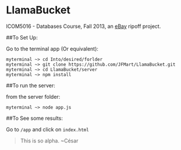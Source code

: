 LlamaBucket
===========

ICOM5016 - Databases Course, Fall 2013, an [eBay](http://ebay.com) ripoff project.

##To Set Up:

Go to the terminal app (Or equivalent):

    myterminal ~> cd Into/desired/forlder
    myterminal ~> git clone https://github.com/JFMart/LlamaBucket.git
    myterminal ~> cd LlamaBucket/server
    myterminal ~> npm install

##To run the server:

from the server folder:

	myterminal ~> node app.js

##To See some results:

Go to `/app` and click on `index.html`

>This is so alpha. ~César 
